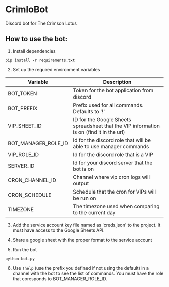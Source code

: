 # CrimloBot
Discord bot for The Crimson Lotus

## How to use the bot:
1. Install dependencies
```
pip install -r requirements.txt
```
2. Set up the required environment variables

| Variable            | Description                                                                              |
| ------------------- | ---------------------------------------------------------------------------------------- |
| BOT_TOKEN           | Token for the bot application from discord                                               |
| BOT_PREFIX          | Prefix used for all commands. Defaults to '!'                                            |
| VIP_SHEET_ID        | ID for the Google Sheets spreadsheet that the VIP information is on (find it in the url) |
| BOT_MANAGER_ROLE_ID | Id for the discord role that will be able to use manager commands                        |
| VIP_ROLE_ID         | Id for the discord role that is a VIP                                                    |
| SERVER_ID           | Id for your discord server that the bot is on                                            |
| CRON_CHANNEL_ID     | Channel where vip cron logs will output                                                  |
| CRON_SCHEDULE       | Schedule that the cron for VIPs will be run on                                           |
| TIMEZONE            | The timezone used when comparing to the current day                                      |

3. Add the service account key file named as 'creds.json' to the project. It must have access to the Google Sheets API.

4. Share a google sheet with the proper format to the service account

5. Run the bot
```
python bot.py
```

6. Use `!help` (use the prefix you defined if not using the default) in a channel with the bot to see the list of commands. You must have the role that coresponds to BOT_MANAGER_ROLE_ID.
